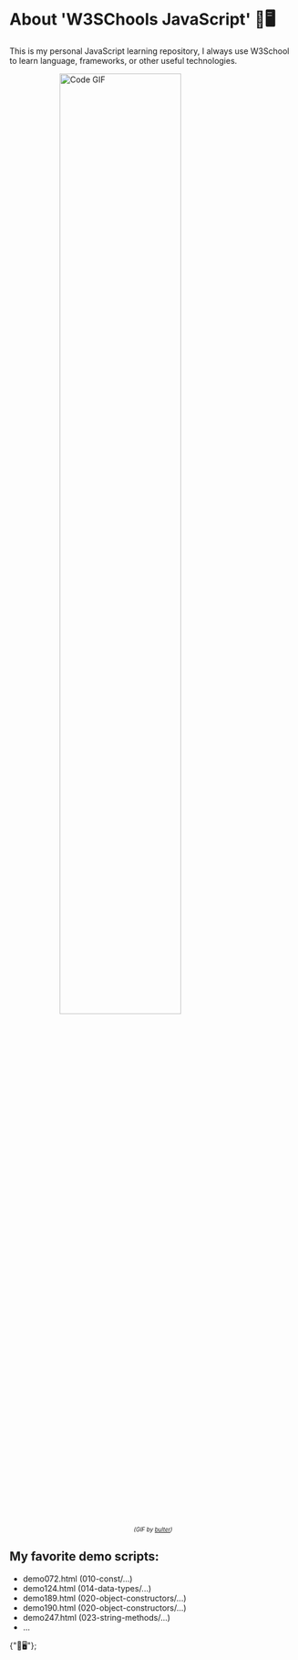 # About 'W3SChools JavaScript' 🌿🖥️

This is my personal JavaScript learning repository, I always use W3School to learn language, frameworks, or other useful technologies.

<img src="https://media0.giphy.com/media/v1.Y2lkPTc5MGI3NjExZ3o1OXZ3Zm0ybXRyODk1cjQ4bXloaXNnYmFnZjYxNG56NjJ3YnQ0ZSZlcD12MV9pbnRlcm5hbF9naWZfYnlfaWQmY3Q9Zw/26tn33aiTi1jkl6H6/giphy.gif" alt="Code GIF" style="width: 65%;display:block;margin:auto;">
<p id="img-caption" style="font-size: 10px;font-style: italic;text-align: center;">(GIF by <a href="https://giphy.com/butler">bulter</a>)</p>

## My favorite demo scripts:

- demo072.html (010-const/...)
- demo124.html (014-data-types/...)
- demo189.html (020-object-constructors/...)
- demo190.html (020-object-constructors/...)
- demo247.html (023-string-methods/...)
- ...

{"🌿🖥️"};
